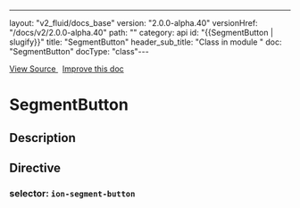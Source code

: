 ---
layout: "v2_fluid/docs_base"
version: "2.0.0-alpha.40"
versionHref: "/docs/v2/2.0.0-alpha.40"
path: ""
category: api
id: "{{SegmentButton | slugify}}"
title: "SegmentButton"
header_sub_title: "Class in module "
doc: "SegmentButton"
docType: "class"---




<div class="improve-docs">
  <a href='http://github.com/driftyco/ionic2/tree/master/ionic/components/segment/segment.ts#L126'>
    View Source
  </a>
  &nbsp;
  <a href='http://github.com/driftyco/ionic2/edit/master/ionic/components/segment/segment.ts#L126'>
    Improve this doc
  </a>

</div>




<h1 class="api-title">


SegmentButton






</h1>






<h2>Description</h2>



<h2>Directive</h2>
<h3>selector: <code>ion-segment-button</code></h3>



<!-- end content block -->


<!-- end body block -->

